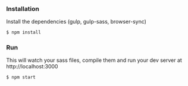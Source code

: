 ### Installation

Install the dependencies (gulp, gulp-sass, browser-sync)

```sh
$ npm install
```

### Run

This will watch your sass files, compile them and run your dev server at http://localhost:3000

```sh
$ npm start
```
